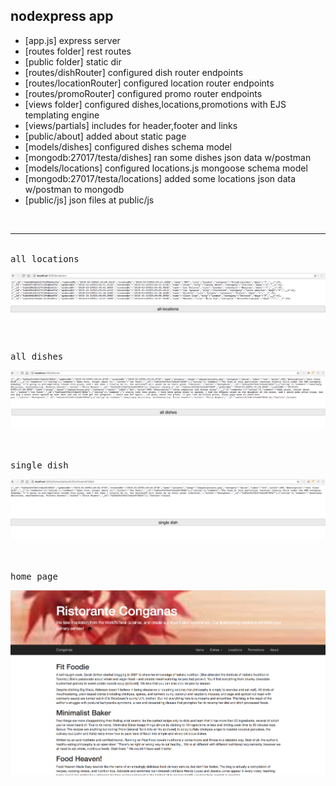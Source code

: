 ## nodexpress app

- [app.js] express server
- [routes folder] rest routes
- [public folder] static dir
- [routes/dishRouter] configured dish router endpoints
- [routes/locationRouter] configured location router endpoints
- [routes/promoRouter] configured promo router endpoints
- [views folder] configured dishes,locations,promotions with EJS templating engine
- [views/partials] includes for header,footer and links 
- [public/about] added about static page
- [models/dishes] configured dishes schema model
- [mongodb:27017/testa/dishes] ran some dishes json data w/postman
- [models/locations] configured locations.js mongoose schema model
- [mongodb:27017/testa/locations] added some locations json data w/postman to mongodb
- [public/js] json files at public/js




<br/>
<hr/>

<br />
<kbd>all locations</kbd>

<br />

![](public/images/all-locations.png)

<br/>


<br />
<kbd>all dishes</kbd>

<br />

![](public/images/all-dishes.png)

<br/>


<br />
<kbd>single dish</kbd>

<br />

![](public/images/single-dish.png)

<br/>


<br />
<kbd>home page</kbd>

<br />

![](public/images/home-page.png)

<br/>











